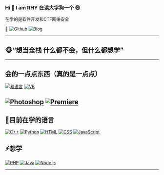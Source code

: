### Hi  👋 I am RHY  在读大学狗一个 😄
在学的是软件开发和CTF网络安全

💬
[![Github](https://img.shields.io/badge/-Github-000?style=flat&logo=Github&logoColor=white)](https://github.com/renhy04)
[![Blog](https://img.shields.io/badge/-Blog-blue?style=flat&logo=wordpress&logoColor=white)](https://rerizon.cn)

---
## 🐵“想当全栈 什么都不会，但什么都想学”
---
## 会的一点点东西（真的是一点点）
[![易语言](https://img.shields.io/badge/-易语言-F00?style=flat&logo=&logoColor=white)](#)
[![VB](https://img.shields.io/badge/-VB-blue)](#)
 
[![Photoshop](https://img.shields.io/badge/Adobe-Photoshop%20-blue)](#)
[![Premiere](https://img.shields.io/badge/Adobe-Premiere%20-blueviolet)](#)
---
## 🌱目前在学的语言
[![C++](https://img.shields.io/badge/-C++-00599C?style=flat&logo=c%2B%2B&logoColor=white)](#)
[![Python](https://img.shields.io/badge/-Python-3776AB?style=flat&logo=python&logoColor=white)](#)
[![HTML](https://img.shields.io/badge/-HTML-E34F26?style=flat&logo=html5&logoColor=white)](#)
[![CSS](https://img.shields.io/badge/-CSS-1572B6?style=flat&logo=css3&logoColor=white)](#)
[![JavaScript](https://img.shields.io/badge/-JavaScript-F7DF1E?style=flat&logo=javascript&logoColor=black)](#)

## ⚡想学
[![PHP](https://img.shields.io/badge/-PHP-777BB4?style=flat&logo=php&logoColor=white)](#)
[![Java](https://img.shields.io/badge/-Java-007396?style=flat&logo=java&logoColor=white)](#)
[![Node.js](https://img.shields.io/badge/-Node.js-339933?style=flat&logo=nodedotjs&logoColor=white)](#)




---
